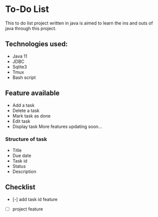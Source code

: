 # To-Do List
This to do list project written in java is aimed to learn the ins and outs of java through this project.

## Technologies used:
- Java 11
- JDBC
- Sqlite3
- Tmux
- Bash script

## Feature available
- Add a task
- Delete a task
- Mark task as done
- Edit task
- Display task
More features updating soon...

### Structure of task
- Title
- Due date
- Task id
- Status
- Description

## Checklist
- [-] add task id feature
- [ ] project feature

